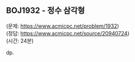 ## BOJ1932 - 정수 삼각형  
(문제: https://www.acmicpc.net/problem/1932)  
(정답: https://www.acmicpc.net/source/20940724)  
(시간: 24분)  

dp.